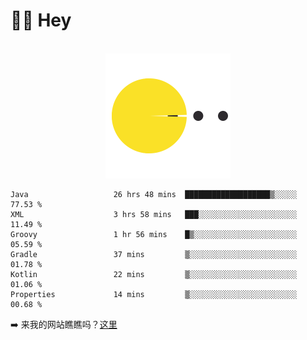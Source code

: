 
# 👋🏻 Hey
<div align="center">
	<br>
	<img src="https://raw.githubusercontent.com/Aniket965/Aniket965/master/pacman.svg?sanitize=true" width="200" height="200">
	<br>
</div>

<!--START_SECTION:waka-->

```text
Java                   26 hrs 48 mins  ███████████████████▒░░░░░   77.53 %
XML                    3 hrs 58 mins   ███░░░░░░░░░░░░░░░░░░░░░░   11.49 %
Groovy                 1 hr 56 mins    █▒░░░░░░░░░░░░░░░░░░░░░░░   05.59 %
Gradle                 37 mins         ▒░░░░░░░░░░░░░░░░░░░░░░░░   01.78 %
Kotlin                 22 mins         ▒░░░░░░░░░░░░░░░░░░░░░░░░   01.06 %
Properties             14 mins         ▒░░░░░░░░░░░░░░░░░░░░░░░░   00.68 %
```

<!--END_SECTION:waka-->

 ➡️  来我的网站瞧瞧吗？[这里](https://www.shaolongfei.com)
